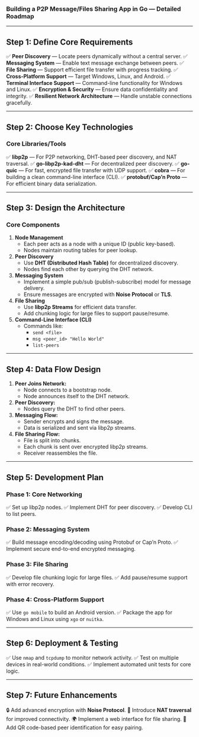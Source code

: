 ### **Building a P2P Message/Files Sharing App in Go — Detailed Roadmap**



---

## **Step 1: Define Core Requirements**

✅ **Peer Discovery** — Locate peers dynamically without a central server.
✅ **Messaging System** — Enable text message exchange between peers.
✅ **File Sharing** — Support efficient file transfer with progress tracking.
✅ **Cross-Platform Support** — Target Windows, Linux, and Android.
✅ **Terminal Interface Support** — Command-line functionality for Windows and Linux.
✅ **Encryption & Security** — Ensure data confidentiality and integrity.
✅ **Resilient Network Architecture** — Handle unstable connections gracefully.

---

## **Step 2: Choose Key Technologies**

### **Core Libraries/Tools**

✅ **libp2p** — For P2P networking, DHT-based peer discovery, and NAT traversal.
✅ **go-libp2p-kad-dht** — For decentralized peer discovery.
✅ **go-quic** — For fast, encrypted file transfer with UDP support.
✅ **cobra** — For building a clean command-line interface (CLI).
✅ **protobuf/Cap’n Proto** — For efficient binary data serialization.

---

## **Step 3: Design the Architecture**

### **Core Components**

1. **Node Management**
   * Each peer acts as a node with a unique ID (public key-based).
   * Nodes maintain routing tables for peer lookup.
2. **Peer Discovery**
   * Use **DHT (Distributed Hash Table)** for decentralized discovery.
   * Nodes find each other by querying the DHT network.
3. **Messaging System**
   * Implement a simple pub/sub (publish-subscribe) model for message delivery.
   * Ensure messages are encrypted with **Noise Protocol** or **TLS**.
4. **File Sharing**
   * Use **libp2p Streams** for efficient data transfer.
   * Add chunking logic for large files to support pause/resume.
5. **Command-Line Interface (CLI)**
   * Commands like:
     * `send <file>`
     * `msg <peer_id> "Hello World"`
     * `list-peers`

---

## **Step 4: Data Flow Design**

1. **Peer Joins Network:**
   * Node connects to a bootstrap node.
   * Node announces itself to the DHT network.
2. **Peer Discovery:**
   * Nodes query the DHT to find other peers.
3. **Messaging Flow:**
   * Sender encrypts and signs the message.
   * Data is serialized and sent via libp2p streams.
4. **File Sharing Flow:**
   * File is split into chunks.
   * Each chunk is sent over encrypted libp2p streams.
   * Receiver reassembles the file.

---

## **Step 5: Development Plan**

### **Phase 1: Core Networking**

✅ Set up libp2p nodes.
✅ Implement DHT for peer discovery.
✅ Develop CLI to list peers.

### **Phase 2: Messaging System**

✅ Build message encoding/decoding using Protobuf or Cap’n Proto.
✅ Implement secure end-to-end encrypted messaging.

### **Phase 3: File Sharing**

✅ Develop file chunking logic for large files.
✅ Add pause/resume support with error recovery.

### **Phase 4: Cross-Platform Support**

✅ Use `go mobile` to build an Android version.
✅ Package the app for Windows and Linux using `xgo` or `nuitka`.

---

## **Step 6: Deployment & Testing**

✅ Use `nmap` and `tcpdump` to monitor network activity.
✅ Test on multiple devices in real-world conditions.
✅ Implement automated unit tests for core logic.

---

## **Step 7: Future Enhancements**

🔒 Add advanced encryption with **Noise Protocol**.
📡 Introduce **NAT traversal** for improved connectivity.
🌍 Implement a web interface for file sharing.
📲 Add QR code-based peer identification for easy pairing.
